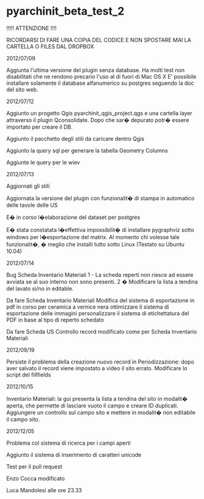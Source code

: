 pyarchinit_beta_test_2
======================

!!!!! ATTENZIONE !!!!

RICORDARSI DI FARE UNA COPIA DEL CODICE E NON SPOSTARE MAI LA CARTELLA O FILES DAL DROPBOX 



2012/07/09

Aggiunta l'ultima versione del plugin senza database.
Ha molti test non disabilitati che ne rendono precario l'uso al di fuori di Mac OS X
E' possibile installare solamente il database alfanumerico su postgres seguendo la doc del sito web.

2012/07/12

Aggiunto un progetto Qgis pyarchinit_qgis_project.qgs e una cartella layer attraverso il plugin Qconsolidate. Dopo che sar� depurato potr� essere importato per creare il DB.

Aggiunto il pacchetto degli stili da caricare dentro Qgis

Aggiunto la query sql per generare la tabella Geometry Columns

Aggiunte le query per le wiev

2012/07/13



Aggiornati gli stili

Aggiornata la versione del plugin con funzionalit� di stampa in automatico delle tavole delle US

E� in corso l�elaborazione del dataset per postgres

E� stata constatata l�effettiva impossibilit� di installare pygraphviz sotto windows per l�esportazione del matrix. Al momento chi volesse tale funzionalit�, � meglio che installi tutto sotto Linux (Testato su Ubuntu 10.04)


2012/07/14
	
Bug Scheda Inventario Materiali
1 - La scheda reperti non riesce ad essere avviata se al suo interno non sono presenti.
2 � Modificare la lista a tendina del lavato si/no in editable.

Da fare Scheda Inventario Materiali
Modifica del sistema di esportazione in pdf in corso per ceramica a vernice nera
ottimizzare il sistema di esportazione delle immagini
personalizzare il sistema di etichettatura del PDF in base al tipo di reperto schedato


Da fare Scheda US
Controllo record modificato come per Scheda Inventario Materiali

2012/09/19

Persiste il problema della creazione nuovo record in Periodizzazione: dopo aver salvato il record viene impostato a video il sito errato.
Modificare lo script del fillfields

2012/10/15

Inventario Materiali: la gui presenta la lista a tendina del sito in modalit� aperta, che permette di lasciare vuoto il campo e creare ID duplicati. Aggiungere un controllo sul campo sito e mettere in modalit� non editabile il campo sito.

2012/12/05

Problema col sistema di ricerca per i campi aperti

Aggiunto il sistema di inserimento di caratteri unicode

Test per il pull request

Enzo Cocca modificato

Luca Mandolesi alle ore 23.33

